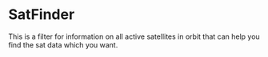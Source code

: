 # SatFinder
This is a filter for information on all active satellites in orbit that can help you find the sat data which you want.
